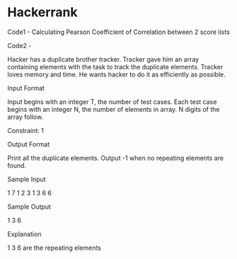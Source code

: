 # Hackerrank
Code1 - Calculating Pearson Coefficient of Correlation between 2 score lists

Code2 - 

Hacker has a duplicate brother tracker. Tracker gave him an array containing elements with the task to track the duplicate elements. Tracker loves memory and time. He wants hacker to do it as efficiently as possible.

Input Format

Input begins with an integer T, the number of test cases. Each test case begins with an integer N, the number of elements in array. N digits of the array follow.

Constraint: 1

Output Format

Print all the duplicate elements. Output -1 when no repeating elements are found.

Sample Input

1
7
1 2 3 1 3 6 6

Sample Output

1
3
6

Explanation

1 3 6 are the repeating elements
